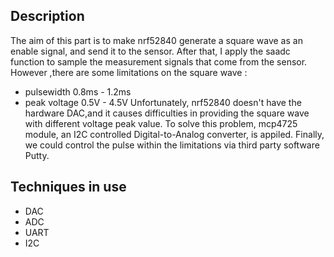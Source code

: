 ## Description
The aim of this part is to make nrf52840 generate a square wave as an enable signal, and send it to the sensor.
After that, I apply the saadc function to sample the measurement signals that come from the sensor. 
However ,there are some limitations on the square wave : 
* pulsewidth    0.8ms - 1.2ms
* peak voltage  0.5V  - 4.5V
Unfortunately, nrf52840 doesn't have the hardware DAC,and it causes difficulties in providing the square wave with different voltage peak value.
To solve this problem, mcp4725 module, an I2C controlled Digital-to-Analog converter, is appiled.
Finally, we could control the pulse within the limitations via third party software Putty. 

## Techniques in use
* DAC
* ADC 
* UART
* I2C

